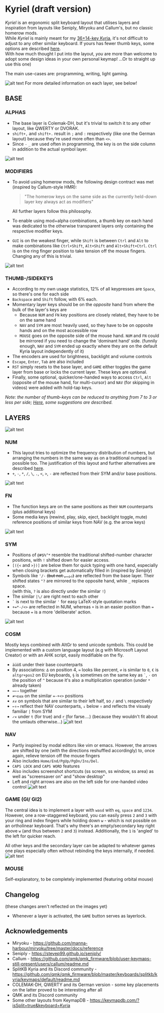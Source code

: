 # Kyriel (draft version)

*Kyriel* is an ergonomic split keyboard layout that utilises layers and inspiration from layouts like Seniply, Miryoku and Callum's, but no classic homerow mods.\
While *Kyriel* is mainly meant for my [36+14-key Kyria](https://github.com/splitkb/kyria), it's not difficult to adjust to any other similar keyboard. If yours has fewer thumb keys, some options are described [here](readme/thumbkeys.md).\
With how much thought I put into the layout, *you* are more than welcome to adopt some design ideas in your own personal keymap! ...Or to straight up use this one)

The main use-cases are: programming, writing, light gaming.

![alt text](writeup-files/kyriel_previews/full.png)
For more detailed information on each layer, see below!

## BASE

### ALPHAS

- The base layer is Colemak-DH, but it's trivial to switch it to any other layout, like QWERTY or DVORAK.
- `shift+,` and `shift+.` result in `;` and `:` respectively (like one the German layout) because they're used more often than `<>`.
- Since `-` `_` are used often in programming, the key is on the side column in addition to the actual symbol layer.

![alt text](writeup-files/kyriel_previews/base.png)

### MODIFIERS
- To avoid using homerow mods, the following design contract was met (inspired by Callum-style HMR):
    > "The homerow keys on the same side as the currently held-down layer key always act as modifiers"

    All further layers follow this philosophy.

- To enable using mod+alpha combinations, a thumb key on each hand was dedicated to the otherwise transparent layers only containing the respective modifier keys.  
- `GUI` is on the weakest finger, while `Shift` is between `Ctrl` and `Alt` to make combinations like `Ctrl+Shift`, `Alt+Shift` and `Alt+Shift+Ctrl`. `Ctrl` is on the ring finger position to take tension off the mouse fingers. Changing any of this is trivial.

![alt text](writeup-files/kyriel_previews/mod.png)

### THUMB-/SIDEKEYS
- According to my own usage statistics, 12% of all keypresses are `Space`, so there's one for each side
- `Backspace` and `Shift` follow, with 6% each.
- Momentary layer keys should be on the *opposite* hand from where the bulk of the layer's keys are
    - Because `NUM` and `FN` key positions are closely related, they have to be on the same hand
    - `NAV` and `SYM` are most heavily used, so they have to be on opposite hands and on the most accessible row
    - `MOUSE` goes on the opposite side of the mouse hand. `NUM` and `FN` could be mirrored if you need to change the 'dominant hand' side. (funnily enough, `NAV` and `SYM` ended up exactly where they are on the default Kyria layout independently of it)
- The encoders are used for brightness, backlight and volume controls
- `Escape`, `Enter`, `Tab` are also included
- `RST` simply resets to the base layer, and `GAME` either toggles the game layer from base or locks the current layer. These keys are optional.
- Finally, some optional, quicker/one-handed ways to access `Ctrl`, `Alt` (opposite of the mouse hand, for multi-cursor) and `NAV` (for skipping in videos) were added with hold-tap keys.

*Note: the number of thumb-keys can be reduced to anything from 7 to 3 or less per side; [Here](readme/thumbkeys.md), some suggestions are described.*

## LAYERS

![alt text](writeup-files/kyriel_previews/thumb.png)
### NUM
- This layout tries to optimize the frequency distribution of numbers, but arranging the numbers in the same way as on a traditional numpad is possible too. The justification of this layout and further alternatives are described [here](https://github.com/KaiFireborn/kyriel/blob/keymap/readme/numpads.md#asterisk).
- `+`, `-`, `*`, `/`, `\`, `.`, `<`, `>`, `-` are reflected from their SYM and/or base positions.

![alt text](writeup-files/kyriel_previews/num.png)
### FN
- The function keys are on the same positions as their `NUM` counterparts (plus additional keys)
- Some media keys (rewind, play, skip, eject, backlight toggle, mute) reference positions of similar keys from NAV (e.g. the arrow keys)

![alt text](writeup-files/kyriel_previews/fn.png)


### SYM
- Positions of `@#$%^*` resemble the traditional shifted-number character positions, with `!` shifted down for easier access.
- `[({<` and `>})]` are below them for quick typing with one hand, especially when closing brackets get automatically filled in (inspired by *Seniply*)
- Symbols like `'/-` ~~(but not `,.;:`)~~ are reflected from the base layer. Their shifted states `"?` are mirrored to the opposite hand, while `_` replaces space.\
(with this, `?` is also directly under the similar `!`) 
- The similar `|\/` are right next to each other
- `` ` `` is next to the similar `'` for easy LaTeX-style quotation marks
- `+=*-/<>` are reflected in NUM, whereas `+` is in an easier position than `=` because `=` is a more 'deliberate' action.

![alt text](writeup-files/kyriel_previews/sym.png)

### COSM

Mostly keys combined with AltGr to send unicode symbols. This could be implemented with a custom language layout (e.g with Microsoft Layout Creator) or with an AHK script, easily modifiable on the fly.
- `äüöß` under their base counterparts
- By associations:
`Δ` on position 4, `∞` looks like percent, `⌀` is similar to `0`, `€` is `altgr+pos2` on EU keyboards, `§` is sometimes on the same key as `` ` ``, `·` on the position of `^` because it's also a multiplication operation (under `*` already taken)
- `⇔⇐⇒` together
-  `≠¬±≤≥` on the similar `=-+<>` positions
- `∧∨` on symbols that are similar to their left half, so `/` and `\` respectively
- `←↑→` reflect their NAV counterparts, `↓` below `↑` and reflects the visualy familiar `|` from SYM
- `✓✕` under `t` (for true) and `r` (for fa*r*se....) (because they wouldn't fit about the umlauts otherwise...)
![alt text](writeup-files/kyriel_previews/cosm.png)

### NAV

- Partly inspired by modal editors like vim or emacs. However, the arrows are shifted by one (with the directions reshuffled accordingly) to, once again, relieve tension off the mouse fingers
- Also includes `Home/End/PgUp/PgDn/Ins/Del`.
- `CAPS LOCK` and `CAPS WORD` features
- Also includes screenshot shortcuts (ss screen, ss window, ss area) as well as "screensaver on" and "show desktop"
- Left and right arrows are also on the left side for one-handed video control
![alt text](writeup-files/kyriel_previews/nav.png)

### GAME (GI/ GI2)
The central idea is to implement a layer with `wasd` with `eq`, `space` and `1234`. However, one a row-staggered keyboard, you can easily press `2` and `3` with your ring and index fingers while holding down `w` - which is not possible on an ortholinear keyboard. That's why there's an empty/secondary key right above `w` (and thus between `2` and `3`) instead. Additionally, the `1` is 'angled' to the left for quicker reach.

All other keys and the secondary layer can be adapted to whatever games one plays especially often without rebinding the keys internally, if needed.
![alt text](writeup-files/kyriel_previews/game.png)

### MOUSE
Self-explanatory, to be completely implemented (featuring orbital mouse)

## Changelog
(these changes aren't reflected on the images yet)
- Whenever a layer is activated, the `GAME` button serves as layerlock.

## Acknowledgements
- Miryoku - https://github.com/manna-harbour/miryoku/tree/master/docs/reference
- Seniply - https://stevep99.github.io/seniply/
- Callum - https://github.com/qmk/qmk_firmware/blob/user-keymaps-still-present/users/callum/readme.md
- SplitKB Kyria and its Discord community - https://github.com/qmk/qmk_firmware/blob/master/keyboards/splitkb/kyria/keymaps/default/readme.md
- COLEMAK-DH, QWERTY and its German version - some key placements on the latter proved to be interesting after all
- QMK and its Discord community
- Some other layouts from KeymapDB - https://keymapdb.com/?isSplit=true&keyboard=Kyria